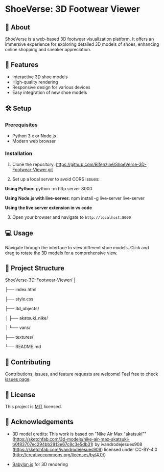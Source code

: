 # ShoeVerse: 3D Footwear Viewer

## 📖 About

ShoeVerse is a web-based 3D footwear visualization platform. It offers an immersive experience for exploring detailed 3D models of shoes, enhancing online shopping and sneaker appreciation.

## 🚀 Features

- Interactive 3D shoe models
- High-quality rendering
- Responsive design for various devices
- Easy integration of new shoe models

## 🛠️ Setup

### Prerequisites

- Python 3.x or Node.js
- Modern web browser

### Installation

1. Clone the repository:
   https://github.com/Bifenzine/ShoeVerse-3D-Footwear-Viewer.git

2. Set up a local server to avoid CORS issues:

**Using Python:**
  python -m http.server 8000

**Using Node.js with live-server:**
  npm install -g live-server
  live-server
  
**Using the live server extension in vs code**

3. Open your browser and navigate to `http://localhost:8000`

## 💻 Usage

Navigate through the interface to view different shoe models. Click and drag to rotate the 3D models for a comprehensive view.

## 📁 Project Structure

ShoeVerse-3D-Footwear-Viewer/
│

├── index.html

├── style.css

├── 3d_objects/

│   ├── akatsuki_nike/

│   └── vans/

├── textures/

└── README.md


## 🤝 Contributing

Contributions, issues, and feature requests are welcome! Feel free to check [issues page](link-to-issues).

## 📜 License

This project is [MIT](link-to-license) licensed.

## 🙏 Acknowledgements

- 3D model credits:
  This work is based on "Nike Air Max "akatsuki"" (https://sketchfab.com/3d-models/nike-air-max-akatsuki-b0f83707ec294bb2813e67c8c3e5db31) by ivandrodejesues908 (https://sketchfab.com/ivandrodejesues908) licensed under CC-BY-4.0 (http://creativecommons.org/licenses/by/4.0/)

- [Babylon.js](https://www.babylonjs.com/) for 3D rendering

